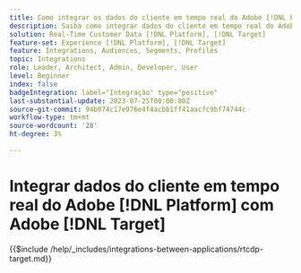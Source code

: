```yaml
---
title: Como integrar os dados do cliente em tempo real do Adobe [!DNL Platform] com Adobe [!DNL Target]?
description: Saiba como integrar dados do cliente em tempo real do Adobe [!DNL Platform] com Adobe [!DNL Target].
solution: Real-Time Customer Data [!DNL Platform], [!DNL Target]
feature-set: Experience [!DNL Platform], [!DNL Target]
feature: Integrations, Audiences, Segments, Profiles
topic: Integrations
role: Leader, Architect, Admin, Developer, User
level: Beginner
index: false
badgeIntegration: label="Integração" type="positive"
last-substantial-update: 2023-07-25T00:00:00Z
source-git-commit: 94b074c17e976e4f4acbb1ff41aacfc9bf74744c
workflow-type: tm+mt
source-wordcount: '28'
ht-degree: 3%

---
```



# Integrar dados do cliente em tempo real do Adobe [!DNL Platform] com Adobe [!DNL Target]

{{$include /help/_includes/integrations-between-applications/rtcdp-target.md}}
